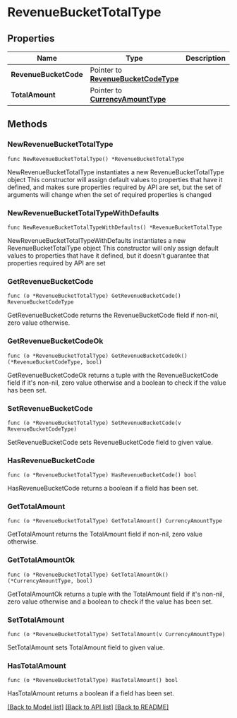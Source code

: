 # RevenueBucketTotalType

## Properties

Name | Type | Description | Notes
------------ | ------------- | ------------- | -------------
**RevenueBucketCode** | Pointer to [**RevenueBucketCodeType**](RevenueBucketCodeType.md) |  | [optional] 
**TotalAmount** | Pointer to [**CurrencyAmountType**](CurrencyAmountType.md) |  | [optional] 

## Methods

### NewRevenueBucketTotalType

`func NewRevenueBucketTotalType() *RevenueBucketTotalType`

NewRevenueBucketTotalType instantiates a new RevenueBucketTotalType object
This constructor will assign default values to properties that have it defined,
and makes sure properties required by API are set, but the set of arguments
will change when the set of required properties is changed

### NewRevenueBucketTotalTypeWithDefaults

`func NewRevenueBucketTotalTypeWithDefaults() *RevenueBucketTotalType`

NewRevenueBucketTotalTypeWithDefaults instantiates a new RevenueBucketTotalType object
This constructor will only assign default values to properties that have it defined,
but it doesn't guarantee that properties required by API are set

### GetRevenueBucketCode

`func (o *RevenueBucketTotalType) GetRevenueBucketCode() RevenueBucketCodeType`

GetRevenueBucketCode returns the RevenueBucketCode field if non-nil, zero value otherwise.

### GetRevenueBucketCodeOk

`func (o *RevenueBucketTotalType) GetRevenueBucketCodeOk() (*RevenueBucketCodeType, bool)`

GetRevenueBucketCodeOk returns a tuple with the RevenueBucketCode field if it's non-nil, zero value otherwise
and a boolean to check if the value has been set.

### SetRevenueBucketCode

`func (o *RevenueBucketTotalType) SetRevenueBucketCode(v RevenueBucketCodeType)`

SetRevenueBucketCode sets RevenueBucketCode field to given value.

### HasRevenueBucketCode

`func (o *RevenueBucketTotalType) HasRevenueBucketCode() bool`

HasRevenueBucketCode returns a boolean if a field has been set.

### GetTotalAmount

`func (o *RevenueBucketTotalType) GetTotalAmount() CurrencyAmountType`

GetTotalAmount returns the TotalAmount field if non-nil, zero value otherwise.

### GetTotalAmountOk

`func (o *RevenueBucketTotalType) GetTotalAmountOk() (*CurrencyAmountType, bool)`

GetTotalAmountOk returns a tuple with the TotalAmount field if it's non-nil, zero value otherwise
and a boolean to check if the value has been set.

### SetTotalAmount

`func (o *RevenueBucketTotalType) SetTotalAmount(v CurrencyAmountType)`

SetTotalAmount sets TotalAmount field to given value.

### HasTotalAmount

`func (o *RevenueBucketTotalType) HasTotalAmount() bool`

HasTotalAmount returns a boolean if a field has been set.


[[Back to Model list]](../README.md#documentation-for-models) [[Back to API list]](../README.md#documentation-for-api-endpoints) [[Back to README]](../README.md)


